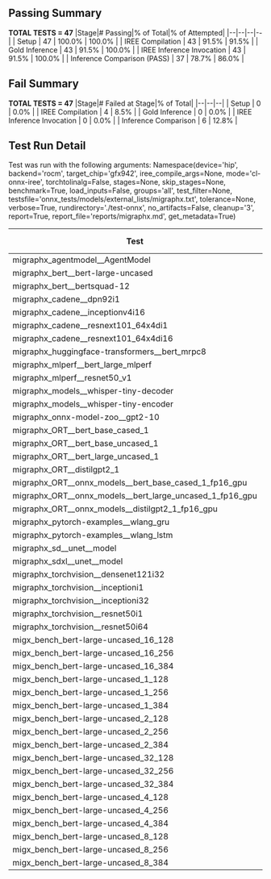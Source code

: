 ## Passing Summary

**TOTAL TESTS = 47**
|Stage|# Passing|% of Total|% of Attempted|
|--|--|--|--|
| Setup | 47 | 100.0% | 100.0% |
| IREE Compilation | 43 | 91.5% | 91.5% |
| Gold Inference | 43 | 91.5% | 100.0% |
| IREE Inference Invocation | 43 | 91.5% | 100.0% |
| Inference Comparison (PASS) | 37 | 78.7% | 86.0% |
## Fail Summary

**TOTAL TESTS = 47**
|Stage|# Failed at Stage|% of Total|
|--|--|--|
| Setup | 0 | 0.0% |
| IREE Compilation | 4 | 8.5% |
| Gold Inference | 0 | 0.0% |
| IREE Inference Invocation | 0 | 0.0% |
| Inference Comparison | 6 | 12.8% |
## Test Run Detail
Test was run with the following arguments:
Namespace(device='hip', backend='rocm', target_chip='gfx942', iree_compile_args=None, mode='cl-onnx-iree', torchtolinalg=False, stages=None, skip_stages=None, benchmark=True, load_inputs=False, groups='all', test_filter=None, testsfile='onnx_tests/models/external_lists/migraphx.txt', tolerance=None, verbose=True, rundirectory='./test-onnx', no_artifacts=False, cleanup='3', report=True, report_file='reports/migraphx.md', get_metadata=True)

| Test | Exit Status | Mean Benchmark Time (ms) | Notes |
|--|--|--|--|
| migraphx_agentmodel__AgentModel | Numerics | 1.975644891839744 | |
| migraphx_bert__bert-large-uncased | PASS | 18.993386062861603 | |
| migraphx_bert__bertsquad-12 | compilation | None | |
| migraphx_cadene__dpn92i1 | PASS | 5.461378949958637 | |
| migraphx_cadene__inceptionv4i16 | PASS | 29.295260513309685 | |
| migraphx_cadene__resnext101_64x4di1 | PASS | 6.256098123775537 | |
| migraphx_cadene__resnext101_64x4di16 | PASS | 29.713298027773916 | |
| migraphx_huggingface-transformers__bert_mrpc8 | PASS | 7.08318282656061 | |
| migraphx_mlperf__bert_large_mlperf | Numerics | 27.360878862874625 | |
| migraphx_mlperf__resnet50_v1 | PASS | 4.777684548482733 | |
| migraphx_models__whisper-tiny-decoder | PASS | 44.00558591199418 | |
| migraphx_models__whisper-tiny-encoder | Numerics | 46.747322600114984 | |
| migraphx_onnx-model-zoo__gpt2-10 | compilation | None | |
| migraphx_ORT__bert_base_cased_1 | PASS | 106.00867647597276 | |
| migraphx_ORT__bert_base_uncased_1 | PASS | 108.40982672056674 | |
| migraphx_ORT__bert_large_uncased_1 | PASS | 458.07773449632805 | |
| migraphx_ORT__distilgpt2_1 | PASS | 58.81609449837318 | |
| migraphx_ORT__onnx_models__bert_base_cased_1_fp16_gpu | Numerics | 60.98475060681458 | |
| migraphx_ORT__onnx_models__bert_large_uncased_1_fp16_gpu | Numerics | 239.5073710019157 | |
| migraphx_ORT__onnx_models__distilgpt2_1_fp16_gpu | Numerics | 33.84112680884307 | |
| migraphx_pytorch-examples__wlang_gru | PASS | 18.157462220557594 | |
| migraphx_pytorch-examples__wlang_lstm | PASS | 7.953201504024883 | |
| migraphx_sd__unet__model | import_model | None | |
| migraphx_sdxl__unet__model | import_model | None | |
| migraphx_torchvision__densenet121i32 | PASS | 18.016716528909765 | |
| migraphx_torchvision__inceptioni1 | PASS | 4.906333213640068 | |
| migraphx_torchvision__inceptioni32 | PASS | 28.103749852743928 | |
| migraphx_torchvision__resnet50i1 | PASS | 3.560019223254885 | |
| migraphx_torchvision__resnet50i64 | PASS | 20.80948158614737 | |
| migx_bench_bert-large-uncased_16_128 | PASS | 25.676795234580315 | |
| migx_bench_bert-large-uncased_16_256 | PASS | 37.79615205253082 | |
| migx_bench_bert-large-uncased_16_384 | PASS | 57.804506471357946 | |
| migx_bench_bert-large-uncased_1_128 | PASS | 12.157843585879455 | |
| migx_bench_bert-large-uncased_1_256 | PASS | 12.35107222818075 | |
| migx_bench_bert-large-uncased_1_384 | PASS | 19.003847719989256 | |
| migx_bench_bert-large-uncased_2_128 | PASS | 12.347165152463893 | |
| migx_bench_bert-large-uncased_2_256 | PASS | 18.722081306342467 | |
| migx_bench_bert-large-uncased_2_384 | PASS | 19.50297512060691 | |
| migx_bench_bert-large-uncased_32_128 | PASS | 36.14552946649685 | |
| migx_bench_bert-large-uncased_32_256 | PASS | 72.12986056886923 | |
| migx_bench_bert-large-uncased_32_384 | PASS | 113.50339944571412 | |
| migx_bench_bert-large-uncased_4_128 | PASS | 19.138877080262613 | |
| migx_bench_bert-large-uncased_4_256 | PASS | 19.83878883849164 | |
| migx_bench_bert-large-uncased_4_384 | PASS | 23.169502311470243 | |
| migx_bench_bert-large-uncased_8_128 | PASS | 19.997647390673155 | |
| migx_bench_bert-large-uncased_8_256 | PASS | 26.085567469478658 | |
| migx_bench_bert-large-uncased_8_384 | PASS | 33.2494451907382 | |

